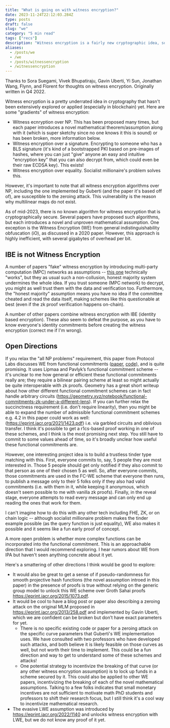 ```yaml
---
title: "What is going on with witness encryption?"
date: 2023-11-24T22:12:03.284Z
type: posts
draft: false
slug: "we"
category: "5 min read"
tags: ["recs"]
description: "Witness encryption is a fairly new cryptographic idea, sort of the flip side of zero knowledge. What is the state of research here, how does it work, and what can we do with it?"
aliases:
  - /posts/we
  - /we
  - /posts/witnessencryption
  - /witnessencryption
---
```


Thanks to Sora Suegami, Vivek Bhupatiraju, Gavin Uberti, Yi Sun, Jonathan Wang, Flynn, and Florent for thoughts on witness encryption. Originally written in Q4 2022.

Witness encryption is a pretty underrated idea in cryptography that hasn't been extensively explored or applied (especially in blockchain) yet. Here are some "gradients" of witness encryption:
- Witness ecnryption over NP. This has been proposed many times, but each paper introduces a novel mathematical theorem/assumption along with it (which is super sketchy since no one knows it this is sound) or has been broken, more information below.
- Witness encryption over a signature. Encrypting to someone who has a BLS signature (it's kind of a bootstrapped PKI based on pre-images of hashes, where you can just "give" anyone an easy and intuitive "encryption key" that you can also decrypt from, which could even be their raw ECDSA key). This exists!
- Witness encryption over equality. Socialist millionaire's problem solves this.

However, it's important to note that all witness encryption algorithms over NP, including the one implemented by Guberti (and the paper it's based off of), are susceptible to the zeroing attack. This vulnerability is the reason why multilinear maps do not exist.

As of mid-2023, there is no known algorithm for witness encryption that is cryptographically secure. Several papers have proposed such algorithms, but each introduces a novel and unproven mathematical assumption. One exception is the Witness Encryption (WE) from general indistinguishability obfuscation (iO), as discussed in a 2020 paper. However, this approach is highly inefficient, with several gigabytes of overhead per bit.

## IBE is not Witness Encryption

A number of papers "fake" witness encryption by introducing multi-party computation (MPC) networks as assumptions -- [this one](https://eprint.iacr.org/2023/635.pdf) technically "works", but they as usual such a non-collusion, honest majority system undermines the whole idea. If you trust someone (MPC network) to decrypt, you might as well trust them with the data and verification too. Furthermore, the "honest majority" assumption means you have no idea if the committee cheated and read the data itself, making schemes like this questionable at best (even if the zk proof verification happens on-chain).

A number of other papers combine witness encryption with IBE (identity based encryption). These also seem to defeat the purpose, as you have to know everyone's identity commitments before creating the witness encryption (correct me if I'm wrong).

## Open Directions

If you relax the "all NP problems" requirement, this paper from Protocol Labs discusses WE from functional commitments ([paper](https://eprint.iacr.org/2022/1510), [code](https://github.com/vicsn/witness-encryption-functional-commitment)), and is quite promising. It uses Lipmaa and Pavlyk’s functional commitment scheme -- it's unclear to me how general or efficient these functional commitments really are; they require a bilinear pairing scheme at least so might actually be quite interoperable with zk proofs. Geometry has a great short writeup about how other different functional commitment schemes can in fact handle arbitrary circuits (https://geometry.xyz/notebook/functional-commitments-zk-under-a-different-lens). If you can further relax the succinctness requirement (i.e. don't require linearity), then you might be able to expand the number of admissible functional commitment schemes e.g. 4.2 in this paper could work as well: (https://eprint.iacr.org/2021/1423.pdf) i.e. via garbled circuits and oblivious transfer. I think it's possible to get a r1cs-based proof working in one of these schemes, and I think is the most promising next step. You still have to commit to some values ahead of time, so it's broadly unclear how useful these functional commitments are.

However, one interesting project idea is to build a trustless tinder type matching with this. First, everyone commits to, say, 5 people they are most interested in. Those 5 people should get only notified if they also commit to that person as one of their chosen 5 as well. So, after everyone commits, those commitments are used in the FC-WE scheme that everyone then runs, to publish a message only to their 5 folks only if they also had valid commitments (i.e. with them in it, while keeping it anonymous, which doesn't seem possible to me with vanilla zk proofs). Finally, in the reveal stage, everyone attempts to read every message and can only end up reading the ones that work for them.

I can't imagine how to do this with any other tech including FHE, ZK, or on chain logic -- although socialist millionaire problem makes the tinder example possible (as the query function is just equality), WE also makes it possible and it seems like a fun early proof of concept. 

A more open problem is whether more complex functions can be incorporated into the functional commitment. This is an approachable direction that I would recommend exploring. I hear rumors about WE from IPA but haven't seen anything concrete about it yet.

Here's a smattering of other directions I think would be good to explore:

- It would also be great to get a sense of if pseudo-randomness
for smooth projective hash functions (the novel assumption introed in this paper) in the presence of proofs is true without relying on the generic group model to unlock this WE scheme over Groth Sahai proofs https://eprint.iacr.org/2015/1073.pdf. 
- It would be cool to have a blog post or paper also describing a zeroing attack on the original MLM proposed in https://eprint.iacr.org/2013/258.pdf and implemented by Gavin Uberti, which we are confident can be broken but don’t have exact parameters for yet. 
  - There is no specific existing code or paper for a zeroing attack on the specific curve parameters that Guberti's WE implementation uses. We have consulted with two professors who have developed such attacks, and both believe it is likely feasible on those curves as well, but not worth their time to implement. This could be a fun direction and way to get to understand some of these schemes and attacks!
  - One potential strategy to incentivize the breaking of that curve (or any other witness encryption assumption) is to lock up funds in a scheme secured by it. This could also be applied to other WE papers, incentivizing the breaking of each of the novel mathematical assumptions. Talking to a few folks indicates that small monetary incentives are not sufficient to motivate math PhD students and professors to shift their research focus, but I still think it's a cool way to incentivize mathematical research.
- The evasive LWE assumption was introduced by https://eprint.iacr.org/2022/1140 and unlocks witness encryption with LWE, but we do not know any proof of it yet.
